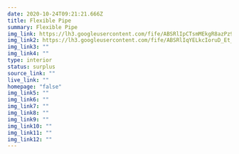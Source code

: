 ```yaml
---
date: 2020-10-24T09:21:21.666Z
title: Flexible Pipe
summary: Flexible Pipe
img_link: https://lh3.googleusercontent.com/fife/ABSRlIpCTsmMEkgR8azPz9X5BM2Kc0yzpXlHzzh_wr9Pb9nnzIdKsHa2cdYNhzs74tZtYW0cPIFNUoVY_kgBvNC8EpwhNYz39ZKUyeGiwvlHVcbwkNrtmXRzJ1zH_qfmewXObFSjIJzA2yytuFraaiqAGnF1dz7j2eOr_Jqhwd6mXXqCzIgfhXRBTWkj9Kb0lKIszF6ELIWo8suf-kfM4Th57XbFoXOst9cKYhM1SoCbFhaZ_0zJPDlnc5XWnSjT5aBU6UuUl56avULABcwoNSA6_pOe659gaiFhn9mt0DqvTLSjnarrtmux8_NVaMTDWQuYg5gTYZqKL62ukBViPK7nlieXEfd4rFqksMxFPb-1_Fb3khoTAbfQWH3kc5fXOHjctITJP-1KyirisHHjIkoqDWmaOOxIUCnNzwj1qUUu5eUp0knUDi6n5M3okD7c7d_tFZZMZB6FebL4AzAWpZVYt3jsOtc6wF_jFKpaYHRTa6_5t3yrNgAJHCt6NPmY1z2NR5-eAi_6BZ-__j8FLdy8B8qom7VU3PXGTwTLmNM7udPbQ-KguXRvOVn6e84HuBIjp3ZVBkOiCLgz8-X43KC1KP-DN7XWOiG6OPtt7BEKmORS_1djRnHln3RZQ0hDAzaAgBAUFyI-AFZYEDrw_QKNQSaLhAXLGWRoHpwyTxSsLyD1Ifb4vm5VCxvl9oP7o5qRSR7cdwV0WYKkuDmfy4Qb9kgc7JwwzoVuRg=w851-h666-ft
img_link2: https://lh3.googleusercontent.com/fife/ABSRlIqYELkcIoruD_Et_2pKiMzWNjew_hDnE6FTH5K2IYlkOAzYyC4QFEGog_qDRm-AQrWhlOCZ719uqzr0UBSl0y8235qz9JLMxSMJtgO4tPVjIcZOixRi4I65DpokzbauMmr4-gwDH17U8tfATxBfThFPxlijFLtaC4NwaMbXDvMrTHZ85NuI_M73zLIWVdacP6Tggd7s9uUUXTBkfqnybuXJu6qGMB3QsEZhCI2prwU2UsZN14nR9CcCTExetbNN_XjentSdXYuytdHYxje3NyCbGaRukutZOS08h1nsw2F-jvlIZgshHsV1D60eWXVDYsF1yDIS5GVESDZq3MCL8rIOENF8SUKVOL9hmZsclDzeVhu8Er941190pvQiS_yzo0lSiJJ-ubLTxQt29Er_1NQIbuUuZeYGrmla3ToC0yumkZB6_buR5HIFHj8Pq27U4mK4sdO8IxWDjBklvgP9xgJLe_UZnQDVf8V7f68YJBnI2cXXURvrtLLXfhAsWChlYyVl0WHNWLSSLItIN9v4vWdqoLVEcjWWYrGdlcyczz2srkSdlKoWVnKUfkoDh1TIswMj2tTiIlzqOck1K6cEAJm-qwzpy07WpJk5SQG5_MyeSFhP-2x7blENHmWo0m7Xe92dSTxpQXXxc7kugBGLcetzcft8KKLLODljzJTqUgnJKRcWojdrhB7ofbcq43z-rLj98vM-HnXlNEDqaMliajUSCEDRsfwz7Q=w851-h666-ft
img_link3: ""
img_link4: ""
type: interior
status: surplus
source_link: ""
live_link: ""
homepage: "false"
img_link5: ""
img_link6: ""
img_link7: ""
img_link8: ""
img_link9: ""
img_link10: ""
img_link11: ""
img_link12: ""
---
```

